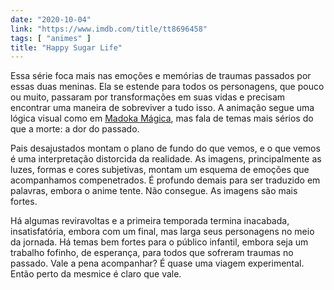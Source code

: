```yaml
---
date: "2020-10-04"
link: "https://www.imdb.com/title/tt8696458"
tags: [ "animes" ]
title: "Happy Sugar Life"
---
```

Essa série foca mais nas emoções e memórias de traumas passados por essas duas meninas. Ela se estende para todos os personagens, que pouco ou muito, passaram por transformações em suas vidas e precisam encontrar uma maneira de sobreviver a tudo isso. A animação segue uma lógica visual como em [Madoka Mágica], mas fala de temas mais sérios do que a morte: a dor do passado.

Pais desajustados montam o plano de fundo do que vemos, e o que vemos é uma interpretação distorcida da realidade. As imagens, principalmente as luzes, formas e cores subjetivas, montam um esquema de emoções que acompanhamos compenetrados. É profundo demais para ser traduzido em palavras, embora o anime tente. Não consegue. As imagens são mais fortes.

Há algumas reviravoltas e a primeira temporada termina inacabada, insatisfatória, embora com um final, mas larga seus personagens no meio da jornada. Há temas bem fortes para o público infantil, embora seja um trabalho fofinho, de esperança, para todos que sofreram traumas no passado. Vale a pena acompanhar? É quase uma viagem experimental. Então perto da mesmice é claro que vale.

[Madoka Mágica]: /madoka-magica
